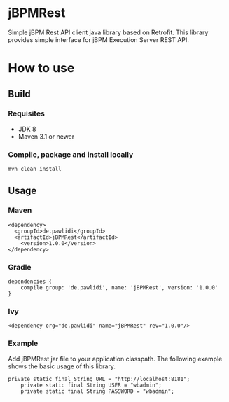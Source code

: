 # jBPMRest
Simple jBPM Rest API client java library based on Retrofit. This library provides simple interface for jBPM Execution Server REST API.

# How to use

## Build ##

### Requisites ###

* JDK 8
* Maven 3.1 or newer

### Compile, package and install locally ###

```
mvn clean install
```

## Usage ##

### Maven ###
```
<dependency>
  <groupId>de.pawlidi</groupId>
  <artifactId>jBPMRest</artifactId>
	<version>1.0.0</version>
</dependency>

```

### Gradle ###
```
dependencies {
    compile group: 'de.pawlidi', name: 'jBPMRest', version: '1.0.0'
}
```

### Ivy ###
```
<dependency org="de.pawlidi" name="jBPMRest" rev="1.0.0"/>
```

### Example ###


Add jBPMRest jar file to your application classpath. The following example shows the basic usage of this library.

```
private static final String URL = "http://localhost:8181";
	private static final String USER = "wbadmin";
	private static final String PASSWORD = "wbadmin";
	
```
